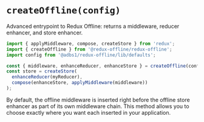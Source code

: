# `createOffline(config)`

Advanced entrypoint to Redux Offline: returns a middleware, reducer enhancer, and store enhancer.

```js
import { applyMiddleware, compose, createStore } from 'redux';
import { createOffline } from '@redux-offline/redux-offline';
import config from '@adbs1/redux-offline/lib/defaults';

const { middleware, enhanceReducer, enhanceStore } = createOffline(config);
const store = createStore(
  enhanceReducer(myReducer),
  compose(enhanceStore, applyMiddleware(middleware))
);
```

By default, the offline middleware is inserted right before the offline store enhancer as part of its own middleware chain. This method allows you to choose exactly where you want each inserted in your application.
 

